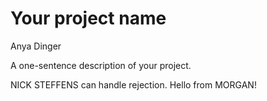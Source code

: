 # Your project name
Anya Dinger

A one-sentence description of your project.

NICK STEFFENS can handle rejection.
Hello from MORGAN!
